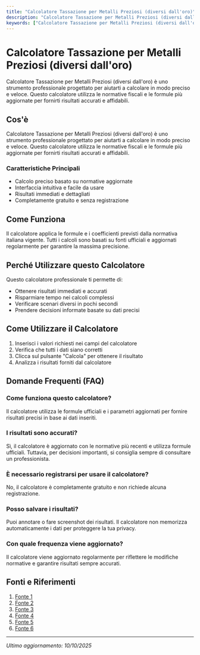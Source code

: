 ```yaml
---
title: "Calcolatore Tassazione per Metalli Preziosi (diversi dall'oro)"
description: "Calcolatore Tassazione per Metalli Preziosi (diversi dall'oro) è uno strumento professionale progettato per aiutarti a calcolare in modo preciso e veloce. Questo calcolatore utilizza le normative fiscali e le formule più aggiornate per fornirti risultati accurati e affidabili."
keywords: ["Calcolatore Tassazione per Metalli Preziosi (diversi dall'oro)", "calcolatore", "calcolo online"]
---
```


# Calcolatore Tassazione per Metalli Preziosi (diversi dall'oro)

Calcolatore Tassazione per Metalli Preziosi (diversi dall'oro) è uno strumento professionale progettato per aiutarti a calcolare in modo preciso e veloce. Questo calcolatore utilizza le normative fiscali e le formule più aggiornate per fornirti risultati accurati e affidabili.

## Cos'è

Calcolatore Tassazione per Metalli Preziosi (diversi dall'oro) è uno strumento professionale progettato per aiutarti a calcolare in modo preciso e veloce. Questo calcolatore utilizza le normative fiscali e le formule più aggiornate per fornirti risultati accurati e affidabili.

### Caratteristiche Principali

- Calcolo preciso basato su normative aggiornate
- Interfaccia intuitiva e facile da usare
- Risultati immediati e dettagliati
- Completamente gratuito e senza registrazione

## Come Funziona

Il calcolatore applica le formule e i coefficienti previsti dalla normativa italiana vigente. Tutti i calcoli sono basati su fonti ufficiali e aggiornati regolarmente per garantire la massima precisione.

## Perché Utilizzare questo Calcolatore

Questo calcolatore professionale ti permette di:

- Ottenere risultati immediati e accurati
- Risparmiare tempo nei calcoli complessi
- Verificare scenari diversi in pochi secondi
- Prendere decisioni informate basate su dati precisi

## Come Utilizzare il Calcolatore

1. Inserisci i valori richiesti nei campi del calcolatore
2. Verifica che tutti i dati siano corretti
3. Clicca sul pulsante "Calcola" per ottenere il risultato
4. Analizza i risultati forniti dal calcolatore

## Domande Frequenti (FAQ)

### Come funziona questo calcolatore?

Il calcolatore utilizza le formule ufficiali e i parametri aggiornati per fornire risultati precisi in base ai dati inseriti.

### I risultati sono accurati?

Sì, il calcolatore è aggiornato con le normative più recenti e utilizza formule ufficiali. Tuttavia, per decisioni importanti, si consiglia sempre di consultare un professionista.

### È necessario registrarsi per usare il calcolatore?

No, il calcolatore è completamente gratuito e non richiede alcuna registrazione.

### Posso salvare i risultati?

Puoi annotare o fare screenshot dei risultati. Il calcolatore non memorizza automaticamente i dati per proteggere la tua privacy.

### Con quale frequenza viene aggiornato?

Il calcolatore viene aggiornato regolarmente per riflettere le modifiche normative e garantire risultati sempre accurati.

## Fonti e Riferimenti

1. [Fonte 1](https://www.goldmarket.fr/it/calcolo-delle-imposte-sui-metalli-preziosi/)
2. [Fonte 2](https://fiscomania.com/metalli-preziosi-plusvalenza-rw/)
3. [Fonte 3](https://www.orodainvestimento.it/tassazione-sulloro-da-investimento/)
4. [Fonte 4](https://www.pamelacerbone.com/plusvalenza-e-normative-fiscali/)
5. [Fonte 5](https://www.intercoins.it/oro/tassazione-oro-da-investimento/)
6. [Fonte 6](https://www.goldavenue.com/it/faqs/a-quanto-ammonta-l-imposta-sulle-plusvalenze-per-i-metalli-preziosi)

---

*Ultimo aggiornamento: 10/10/2025*

